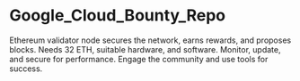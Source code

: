 # Google_Cloud_Bounty_Repo
Ethereum validator node secures the network, earns rewards, and proposes blocks. Needs 32 ETH, suitable hardware, and software. Monitor, update, and secure for performance. Engage the community and use tools for success.
